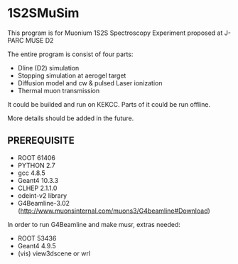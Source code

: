 
# 1S2SMuSim

This program is for Muonium 1S2S Spectroscopy Experiment proposed at J-PARC MUSE D2

The entire program is consist of four parts:

- Dline (D2) simulation
- Stopping simulation at aerogel target
- Diffusion model and cw & pulsed Laser ionization
- Thermal muon transmission

It could be builded and run on KEKCC. Parts of it could be run offline.

More details should be added in the future.

## PREREQUISITE

- ROOT 61406
- PYTHON 2.7
- gcc 4.8.5
- Geant4 10.3.3
- CLHEP 2.1.1.0
- odeint-v2 library
- G4Beamline-3.02 (http://www.muonsinternal.com/muons3/G4beamline#Download)

In order to run G4Beamline and make musr, extras needed:

- ROOT 53436
- Geant4 4.9.5
- (vis) view3dscene or wrl


